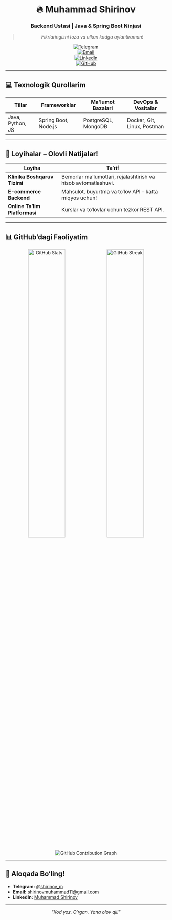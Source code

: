 <div align="center">

# 🔥 Muhammad Shirinov  
### Backend Ustasi | Java & Spring Boot Ninjasi  
> *Fikrlaringizni toza va ulkan kodga aylantiraman!*

[![Telegram](https://img.shields.io/badge/Telegram-2CA5E0?style=for-the-badge&logo=telegram&logoColor=white)](https://t.me/Shirinov_m)  
[![Email](https://img.shields.io/badge/Email-D14836?style=for-the-badge&logo=gmail&logoColor=white)](mailto:shirinovmuhammad11@gmail.com)  
[![LinkedIn](https://img.shields.io/badge/LinkedIn-0077B5?style-for-the-badge&logo=linkedin&logoColor=white)](https://www.linkedin.com/in/muhammad-shirinov-1a5b35366)  
[![GitHub](https://img.shields.io/badge/GitHub-171515?style=for-the-badge&logo=github&logoColor=white)](https://github.com/shirinov77)

</div>

---

## 💻 Texnologik Qurollarim

| **Tillar**         | **Frameworklar**   | **Ma'lumot Bazalari** | **DevOps & Vositalar** |
|--------------------|--------------------|-----------------------|------------------------|
| Java, Python, JS   | Spring Boot, Node.js | PostgreSQL, MongoDB | Docker, Git, Linux, Postman |

---

## 🚀 Loyihalar – Olovli Natijalar!

| **Loyiha**                  | **Ta’rif**                                           |
|-----------------------------|-----------------------------------------------------|
| **Klinika Boshqaruv Tizimi** | Bemorlar ma’lumotlari, rejalashtirish va hisob avtomatlashuvi. |
| **E-commerce Backend**       | Mahsulot, buyurtma va to‘lov API – katta miqyos uchun! |
| **Online Ta’lim Platformasi**| Kurslar va to‘lovlar uchun tezkor REST API.         |

---

## 📊 GitHub’dagi Faoliyatim

<div align="center">
  <img src="https://github-readme-stats.vercel.app/api?username=shirinov77&show_icons=true&theme=tokyonight&count_private=true" alt="GitHub Stats" width="48%" />
  <img src="https://github-readme-streak-stats.herokuapp.com/?user=shirinov77&theme=tokyonight&hide_border=true" alt="GitHub Streak" width="48%" />
</div>

<div align="center">
  <img src="https://github-readme-activity-graph.cyclic.app/graph?username=shirinov77&theme=react-dark&hide_border=true" alt="GitHub Contribution Graph" />
</div>

---

## 📲 Aloqada Bo‘ling!

- **Telegram:** [@shirinov_m](https://t.me/Shirinov_m)  
- **Email:** [shirinovmuhammad11@gmail.com](mailto:shirinovmuhammad11@gmail.com)  
- **LinkedIn:** [Muhammad Shirinov](https://www.linkedin.com/in/muhammad-shirinov-1a5b35366)  

---

<div align="center">

*"Kod yoz. O‘rgan. Yana olov qil!"*

</div>
